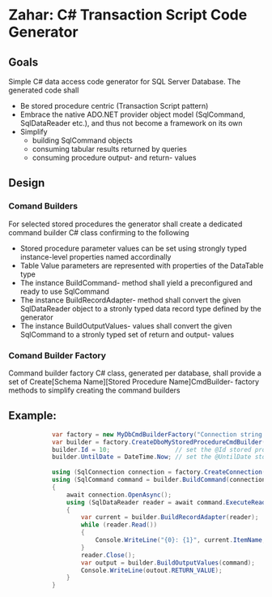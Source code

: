 # Zahar: C# Transaction Script Code Generator
## Goals

Simple C# data access code generator for SQL Server Database.
The generated code shall 

- Be stored procedure centric (Transaction Script pattern)
- Embrace the native ADO.NET provider object model (SqlCommand, SqlDataReader etc.), and thus not become a framework on its own
- Simplify 
	* building SqlCommand objects
	* consuming tabular results returned by queries
	* consuming procedure output- and return- values

## Design

### Comand Builders
For selected stored procedures the generator shall create a dedicated command builder C# class confirming to the following 
- Stored procedure parameter values can be set using strongly typed instance-level properties named accordinally
- Table Value parameters are represented with properties of the DataTable type
- The instance BuildCommand- method shall yield a preconfigured and ready to use SqlCommand 
- The instance BuildRecordAdapter- method shall convert the given SqlDataReader object to a stronly typed data record type defined by the generator
- The instance BuildOutputValues- values shall convert the given SqlCommand to a stronly typed set of return and output- values
	
### Comand Builder Factory
Command builder factory C# class, generated per database, shall provide a set of Create[Schema Name][Stored Procedure Name]CmdBuilder- factory methods 
to simplify creating the command builders
	
## Example:
```cs
            var factory = new MyDbCmdBuilderFactory("Connection string goes here...");
            var builder = factory.CreateDboMyStoredProcedureCmdBuilder();
			builder.Id = 10;                  // set the @Id stored procedure parameter value to 10
			builder.UntilDate = DateTime.Now; // set the @UntilDate stored procedure parameter value to DateTime.Now
			
            using (SqlConnection connection = factory.CreateConnection())
            using (SqlCommand command = builder.BuildCommand(connection))
            {
                await connection.OpenAsync();
                using (SqlDataReader reader = await command.ExecuteReaderAsync())
                {
                    var current = builder.BuildRecordAdapter(reader);
                    while (reader.Read())
                    {
                        Console.WriteLine("{0}: {1}", current.ItemName, current.ItemDescription);
                    }
                    reader.Close();
                    var output = builder.BuildOutputValues(command);
                    Console.WriteLine(outout.RETURN_VALUE);
                }
            }	
```

